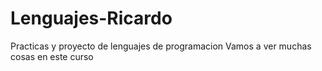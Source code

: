 # Lenguajes-Ricardo
Practicas y proyecto de lenguajes de programacion
Vamos a ver muchas cosas en este curso
